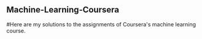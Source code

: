 ## Machine-Learning-Coursera

#Here are my solutions to the assignments of Coursera's machine learning course.


